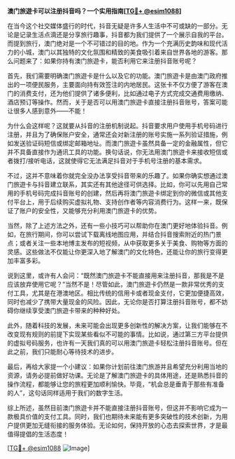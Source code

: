 **澳门旅遊卡可以注册抖音吗？一个实用指南[[TG💪+ @esim1088](https://t.me/s/esim1088)]**

在当今这个社交媒体盛行的时代，抖音无疑是许多人生活中不可或缺的一部分。无论是记录生活点滴还是分享旅行趣事，抖音都为我们提供了一个展示自我的平台。而提到旅行，澳门绝对是一个不可错过的目的地。作为一个充满历史韵味和现代活力的小城，澳门以其独特的文化氛围和精致的美食吸引着来自世界各地的游客。那么问题来了：如果你持有澳门旅遊卡，能否利用它来注册抖音账号呢？

首先，我们需要明确澳门旅遊卡是什么以及它的功能。澳门旅遊卡是由澳门政府推出的一项便民服务，主要面向持有效签注的内地居民。这张卡不仅方便了游客在澳门的消费支付，还为他们提供了诸多便利，比如通过电子方式完成交通费用缴纳、酒店预订等操作。然而，关于是否可以用澳门旅遊卡直接注册抖音账号，答案可能让很多人感到意外——不能！

为什么会这样呢？这就要从抖音的注册机制说起。抖音要求用户使用手机号码进行注册，并且为了确保账户安全，通常还会对新注册的账号实施一系列验证措施，例如发送验证码短信或绑定邮箱地址。而澳门旅遊卡虽然具备一定的金融属性，但它并不具备直接作为通讯工具的功能。换句话说，你无法用澳门旅遊卡来接收短信或者拨打/接听电话，这就使得它无法满足抖音对于手机号注册的基本需求。

不过，这并不意味着你就完全没办法享受抖音带来的乐趣了。如果你确实想通过澳门旅遊卡与抖音建立联系，其实还有其他途径可供选择。比如，你可以先用自己常用的手机号码完成抖音账号的创建，然后再将澳门旅遊卡绑定到你的微信或其他支付平台上，用于后续购买虚拟礼物、支持创作者等内容消费行为。这样一来，既保证了账户的安全性，又能够充分利用澳门旅遊卡的优势。

当然，除了上述方法之外，还有一些小技巧可以帮助你在澳门更好地体验抖音。例如，在旅行期间，你可以尝试下载离线地图应用，并结合抖音搜索附近的热门景点；或者关注一些本地博主发布的短视频，从中获取更多关于美食、购物等方面的灵感。这些做法不仅能让你更深入地了解澳门的文化特色，还能让你的旅行变得更加丰富多彩。

说到这里，或许有人会问：“既然澳门旅遊卡不能直接用来注册抖音，那我是不是应该放弃使用它呢？”当然不是！尽管如此，澳门旅遊卡仍然是一款非常优秀的支付工具，尤其是在港澳地区。相比传统的信用卡或者现金支付，它更加便捷高效，同时也减少了携带大量现金的风险。因此，无论你是否打算注册抖音账号，都不妨碍你继续享受澳门旅遊卡带来的种种好处。

此外，随着科技的发展，未来可能会出现更多创新性的解决方案，让我们能够在不改变现有规则的前提下实现某些看似不可能的事情。比如说，通过第三方平台提供的虚拟号码服务，也许有一天我们真的可以用澳门旅遊卡轻松注册抖音账号。但在此之前，我们只能耐心等待技术的进步。

最后，再给大家提一个小建议：如果你计划前往澳门旅游并且希望充分利用当地的资源，请务必提前做好功课。无论是了解澳门旅遊卡的具体用途，还是熟悉抖音的操作流程，都能够让您的旅程更加顺利愉快。毕竟，“机会总是垂青于那些有准备的人”，这句话同样适用于我们的数字生活。

综上所述，虽然目前澳门旅遊卡并不能直接注册抖音账号，但这并不影响它成为一款极具价值的支付工具。同时，我们也期待未来能有更多突破性的技术创新，为用户提供更加无缝衔接的服务体验。无论如何，保持开放的心态去探索世界，才是最值得提倡的生活态度！

[[TG💪+ @esim1088](https://t.me/s/esim1088) ![Image](https://i.postimg.cc/4NQfJmqS/Snipaste-2025-05-13-00-14-12.png)]